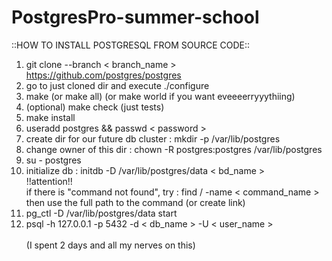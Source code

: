# PostgresPro-summer-school

::HOW TO INSTALL POSTGRESQL FROM SOURCE CODE::

1) git clone --branch < branch_name > https://github.com/postgres/postgres
2) go to just cloned dir and execute ./configure
3) make (or make all) (or make world if you want eveeeerryyythiing)
4) (optional) make check (just tests)
5) make install
6) useradd postgres && passwd < password >
7) create dir for our future db cluster : mkdir -p /var/lib/postgres
8) change owner of this dir : chown -R postgres:postgres /var/lib/postgres
9) su - postgres
10) initialize db : initdb -D /var/lib/postgres/data < bd_name >
    <br />!!attention!!
    <br />if there is "command not found", try : find / -name < command_name >
    <br />then use the full path to the command (or create link)
11) pg_ctl -D /var/lib/postgres/data start
12) psql -h 127.0.0.1 -p 5432 -d < db_name > -U < user_name >
<br /><br />
(I spent 2 days and all my nerves on this)
